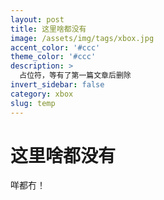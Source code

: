 ```yaml
---
layout: post
title: 这里啥都没有
image: /assets/img/tags/xbox.jpg
accent_color: '#ccc'
theme_color: '#ccc'
description: >
  占位符，等有了第一篇文章后删除
invert_sidebar: false
category: xbox
slug: temp
---
```


# 这里啥都没有

咩都冇！